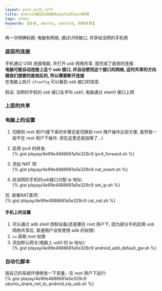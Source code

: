 ```yaml
---
layout: post_with_left
title: android通过USB使用ubuntu的ipv4网络
tags: other
keywords: [安卓, ubuntu, android, 网络共享]
---
```

再一次明确标题: 电脑有网络, 通过USB接口, 共享给没网的手机用


### 底层的连接

手机通过 USB 连接电脑, 并打开 usb 网络共享, 就完成了底层的连接.    
**电脑可能自动连接上这个 usb 接口, 并自动使用这个接口的网络, 这时共享的方向跟我们想要的是相反的, 所以需要断开连接**    
在电脑上执行 `ifconfig` 可以看到 usb 接口的信息.    
    
假设: 没网的手机的 usb 接口名字叫 usb1, 电脑通过 wlan0 接口上网     


### 上层的共享

### 电脑上的设置
1. 切换到 root 用户(接下来的步骤还是切换到 root 用户操作比较方便, 虽然我一般不在 root 用户下操作, 但在这里还是投降了...)    

2. 启用 ipv4 的转发:     
{% gist playay/4e99e4888681a5e329c9 ipv4_forward.sh %}

3. 添加 NAT 项:    
{% gist playay/4e99e4888681a5e329c9 nat_insert.sh %}

4. 给没网的手机的usb接口分配 ip 地址:    
{% gist playay/4e99e4888681a5e329c9 set_ip.sh %}

另: 查看NAT表项:    
{% gist playay/4e99e4888681a5e329c9 cat_nat.sh %}

#### 手机上的设置
1. 可以通过 adb shell 控制设备(还是要在 root 用户下, 因为部分手机启用 usb 网络共享后, 普通用户没有使用 adb 的权限)    
2. `su` 获取 root 权限
3. 添加默认网关(电脑上 usb1 的 ip 地址):    
{% gist playay/4e99e4888681a5e329c9 android_add_default_gw.sh %}


### 自动化脚本
按自己的系统环境修改一下变量，在 root 用户下运行:    
{% gist playay/4e99e4888681a5e329c9 ubuntu_share_net_to_android_via_usb.sh %}


